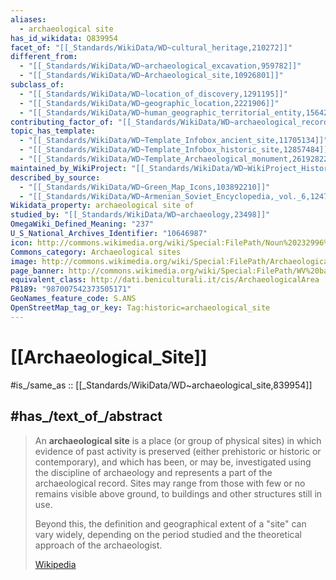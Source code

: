 ```yaml
---
aliases:
  - archaeological site
has_id_wikidata: Q839954
facet_of: "[[_Standards/WikiData/WD~cultural_heritage,210272]]"
different_from:
  - "[[_Standards/WikiData/WD~archaeological_excavation,959782]]"
  - "[[_Standards/WikiData/WD~Archaeological_site,10926801]]"
subclass_of:
  - "[[_Standards/WikiData/WD~location_of_discovery,1291195]]"
  - "[[_Standards/WikiData/WD~geographic_location,2221906]]"
  - "[[_Standards/WikiData/WD~human_geographic_territorial_entity,15642541]]"
contributing_factor_of: "[[_Standards/WikiData/WD~archaeological_record,2686349]]"
topic_has_template:
  - "[[_Standards/WikiData/WD~Template_Infobox_ancient_site,11705134]]"
  - "[[_Standards/WikiData/WD~Template_Infobox_historic_site,12857484]]"
  - "[[_Standards/WikiData/WD~Template_Archaeological_monument,26192822]]"
maintained_by_WikiProject: "[[_Standards/WikiData/WD~WikiProject_Historical_Place,60003595]]"
described_by_source:
  - "[[_Standards/WikiData/WD~Green_Map_Icons,103892210]]"
  - "[[_Standards/WikiData/WD~Armenian_Soviet_Encyclopedia,_vol._6,124737633]]"
Wikidata_property: archaeological site of
studied_by: "[[_Standards/WikiData/WD~archaeology,23498]]"
OmegaWiki_Defined_Meaning: "237"
U_S_National_Archives_Identifier: "10646987"
icon: http://commons.wikimedia.org/wiki/Special:FilePath/Noun%20232996%20cc%20Castle.svg
Commons_category: Archaeological sites
image: http://commons.wikimedia.org/wiki/Special:FilePath/Archaeological%20Site%20of%20Leptis%20Magna-108958.jpg
page_banner: http://commons.wikimedia.org/wiki/Special:FilePath/WV%20banner%20Archaeological%20sites%20Machu%20Picchu.jpg
equivalent_class: http://dati.beniculturali.it/cis/ArchaeologicalArea
P8189: "987007542373505171"
GeoNames_feature_code: S.ANS
OpenStreetMap_tag_or_key: Tag:historic=archaeological_site
---
```


# [[Archaeological_Site]] 

#is_/same_as :: [[_Standards/WikiData/WD~archaeological_site,839954]] 

## #has_/text_of_/abstract 

> An **archaeological site** is a place (or group of physical sites) in which evidence of past activity is preserved (either prehistoric or historic or contemporary), and which has been, or may be, investigated using the discipline of archaeology and represents a part of the archaeological record. Sites may range from those with few or no remains visible above ground, to buildings and other structures still in use.
>
> Beyond this, the definition and geographical extent of a "site" can vary widely, depending on the period studied and the theoretical approach of the archaeologist.
>
> [Wikipedia](https://en.wikipedia.org/wiki/Archaeological%20site) 

